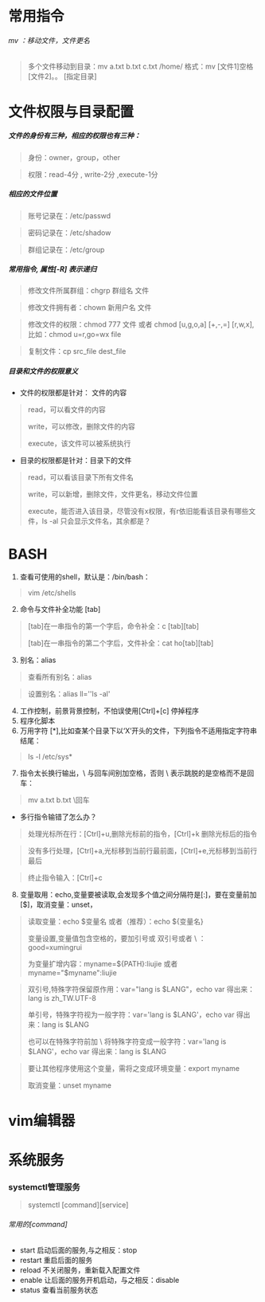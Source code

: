 # 常用指令
###### mv ：移动文件，文件更名
> 多个文件移动到目录：mv a.txt b.txt c.txt /home/ 格式：mv [文件1]空格[文件2]。。 [指定目录]
> 
# 文件权限与目录配置
##### 文件的身份有三种，相应的权限也有三种：
> 身份：owner，group，other

> 权限：read-4分 , write-2分 ,execute-1分
##### 相应的文件位置
> 账号记录在：/etc/passwd

> 密码记录在：/etc/shadow

> 群组记录在：/etc/group
##### 常用指令, 属性[-R] 表示递归
> 修改文件所属群组：chgrp 群组名 文件

> 修改文件拥有者：chown 新用户名 文件

> 修改文件的权限：chmod 777 文件 或者 chmod [u,g,o,a] [+,-,=] [r,w,x],比如：chmod u=r,go=wx file

> 复制文件：cp src_file dest_file

##### 目录和文件的权限意义
* 文件的权限都是针对： 文件的内容
> read，可以看文件的内容
>
> write，可以修改，删除文件的内容
> 
> execute，该文件可以被系统执行
* 目录的权限都是针对：目录下的文件
> read，可以看该目录下所有文件名
> 
> write，可以新增，删除文件，文件更名，移动文件位置
> 
> execute，能否进入该目录，尽管没有x权限，有r依旧能看该目录有哪些文件，ls -al 只会显示文件名，其余都是？
> 
> 
> 


































###
# BASH
1. 查看可使用的shell，默认是：/bin/bash：
> vim /etc/shells
2. 命令与文件补全功能 [tab]
> [tab]在一串指令的第一个字后，命令补全：c [tab][tab]
> 
> [tab]在一串指令的第二个字后，文件补全：cat ho[tab][tab]
3. 别名：alias
> 查看所有别名：alias

> 设置别名：alias ll=''ls -al'
4. 工作控制，前景背景控制，不怕误使用[Ctrl]+[c] 停掉程序
5. 程序化脚本
6. 万用字符 [*],比如查某个目录下以‘X’开头的文件，下列指令不适用指定字符串结尾：
> ls -l /etc/sys*
7. 指令太长换行输出，\ 与回车间别加空格，否则 \ 表示跳脱的是空格而不是回车：
> mv a.txt b.txt \回车
* 多行指令输错了怎么办？
> 处理光标所在行：[Ctrl]+u,删除光标前的指令，[Ctrl]+k 删除光标后的指令

> 没有多行处理，[Ctrl]+a,光标移到当前行最前面，[Ctrl]+e,光标移到当前行最后

> 终止指令输入：[Ctrl]+c 
8. 变量取用：echo,变量要被读取,会发现多个值之间分隔符是[:]，要在变量前加[$]，取消变量：unset，
> 读取变量：echo $变量名  或者（推荐）：echo ${变量名}
>
> 变量设置,变量值包含空格的，要加引号或 双引号或者 \ ：good=xumingrui
> 
> 为变量扩增内容：myname=${PATH}:liujie 或者 myname="$myname":liujie

> 双引号,特殊字符保留原作用：var="lang is $LANG"，echo var 得出来：lang is zh_TW.UTF-8
>
> 单引号，特殊字符视为一般字符：var='lang is $LANG'，echo var 得出来：lang is $LANG
> 
> 也可以在特殊字符前加 \ 将特殊字符变成一般字符：var='lang is \$LANG'，echo var 得出来：lang is $LANG

> 要让其他程序使用这个变量，需将之变成环境变量：export myname
> 
> 取消变量：unset myname

# vim编辑器
# 系统服务
### systemctl管理服务
> systemctl [command][service]
###### 常用的[command]
* start 启动后面的服务,与之相反：stop
* restart 重启后面的服务
* reload 不关闭服务，重新载入配置文件
* enable 让后面的服务开机启动，与之相反：disable
* status 查看当前服务状态


























